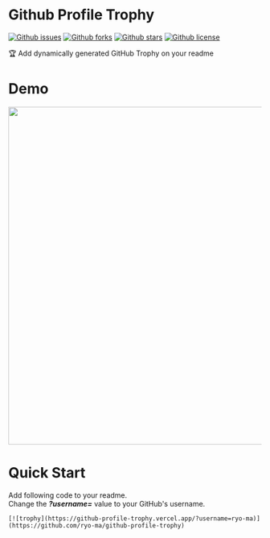 # Github Profile Trophy

[![Github issues](https://img.shields.io/github/issues/ryo-ma/github-profile-trophy)](https://github.com/ryo-ma/github-profile-trophy/issues)
[![Github forks](https://img.shields.io/github/forks/ryo-ma/github-profile-trophy)](https://github.com/ryo-ma/github-profile-trophy/network/members)
[![Github stars](https://img.shields.io/github/stars/ryo-ma/github-profile-trophy)](https://github.com/ryo-ma/github-profile-trophy/stargazers)
[![Github license](https://img.shields.io/github/license/ryo-ma/github-profile-trophy)](https://github.com/ryo-ma/github-profile-trophy/)

🏆 Add dynamically generated GitHub Trophy on your readme

# Demo

<img width="671" src="https://user-images.githubusercontent.com/6661165/90980503-bacbe080-e596-11ea-834a-0d58c586a10e.png">

# Quick Start

Add following code to your readme.  
Change the ***?username=*** value to your GitHub's username.

```
[![trophy](https://github-profile-trophy.vercel.app/?username=ryo-ma)](https://github.com/ryo-ma/github-profile-trophy)
```
